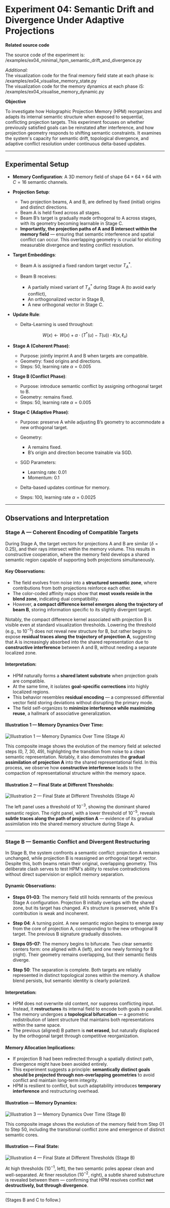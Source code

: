 # Experiment 04: Semantic Drift and Divergence Under Adaptive Projections

**Related source code**  

The source code of the experiment is: /examples/ex04_minimal_hpm_semantic_drift_and_divergence.py  

*Additional:*  
The visualization code for the final memory field state at each phase is: /examples/ex04_visualise_memory_state.py  
The visualization code for the memory dynamics at each phase iS: /examples/ex04_visualise_memory_dynamic.py  

**Objective**

To investigate how Holographic Projection Memory (HPM) reorganizes and adapts its internal semantic structure when exposed to sequential, conflicting projection targets. This experiment focuses on whether previously satisfied goals can be reinstated after interference, and how projection geometry responds to shifting semantic constraints. It examines the system's capacity for semantic drift, topological divergence, and adaptive conflict resolution under continuous delta-based updates.

---

## Experimental Setup

* **Memory Configuration**: A 3D memory field of shape $64 \times 64 \times 64$ with $C = 16$ semantic channels.

* **Projection Setup**:

  * Two projection beams, A and B, are defined by fixed (initial) origins and distinct directions.
  * Beam A is held fixed across all stages.
  * Beam B’s target is gradually made orthogonal to A across stages, with its geometry becoming learnable in Stage C.
  * **Importantly, the projection paths of A and B intersect within the memory field** — ensuring that semantic interference and spatial conflict can occur. This overlapping geometry is crucial for eliciting measurable divergence and testing conflict resolution.

* **Target Embeddings**:

  * Beam A is assigned a fixed random target vector $T^*_A$.
  * Beam B receives:

    * A partially mixed variant of $T^*_A$ during Stage A (to avoid early conflict),
    * An orthogonalized vector in Stage B,
    * A new orthogonal vector in Stage C.

* **Update Rule**:

  * Delta-Learning is used throughout:  

$$
W(x) \leftarrow W(x) + \alpha \cdot (T^*(u) - T(u)) \cdot K(x, \ell_u)
$$

* **Stage A (Coherent Phase)**:

  * Purpose: jointly imprint A and B when targets are compatible.
  * Geometry: fixed origins and directions.
  * Steps: 50, learning rate $\alpha = 0.005$

* **Stage B (Conflict Phase)**:

  * Purpose: introduce semantic conflict by assigning orthogonal target to B.
  * Geometry: remains fixed.
  * Steps: 50, learning rate $\alpha = 0.005$

* **Stage C (Adaptive Phase)**:

  * Purpose: preserve A while adjusting B’s geometry to accommodate a new orthogonal target.
  * Geometry:

    * A remains fixed.
    * B’s origin and direction become trainable via SGD.
  * SGD Parameters:

    * Learning rate: 0.01
    * Momentum: 0.1
  * Delta-based updates continue for memory.
  * Steps: 100, learning rate $\alpha = 0.0025$

---

## Observations and Interpretation

### Stage A — Coherent Encoding of Compatible Targets

During Stage A, the target vectors for projections A and B are similar ($\delta = 0.25$), and their rays intersect within the memory volume. This results in constructive cooperation, where the memory field develops a shared semantic region capable of supporting both projections simultaneously.

#### Key Observations:

* The field evolves from noise into a **structured semantic zone**, where contributions from both projections reinforce each other.
* The color-coded affinity maps show that **most voxels reside in the blend zone**, indicating dual compatibility.
* However, **a compact difference kernel emerges along the trajectory of beam B**, storing information specific to its slightly divergent target.

Notably, the compact difference kernel associated with projection B is visible even at standard visualization thresholds. Lowering the threshold (e.g., to $10^{-5}$) does not reveal new structure for B, but rather begins to expose **residual traces along the trajectory of projection A**, suggesting that A is increasingly absorbed into the shared representation due to **constructive interference** between A and B, without needing a separate localized zone.

#### Interpretation:

* HPM naturally forms a **shared latent substrate** when projection goals are compatible.
* At the same time, it isolates **goal-specific corrections** into highly localized regions.
* This behavior resembles **residual encoding** — a compressed differential vector field storing deviations without disrupting the primary mode.
* The field self-organizes to **minimize interference while maximizing reuse**, a hallmark of associative generalization.

#### Illustration 1 — Memory Dynamics Over Time:

![Illustration 1 — Memory Dynamics Over Time (Stage A)](files/ex04_stage_a_memory_dynamics.png)

This composite image shows the evolution of the memory field at selected steps (0, 7, 30, 49), highlighting the transition from noise to a clean semantic representation. Notably, it also demonstrates the **gradual assimilation of projection A** into the shared representational field. In this process, we observe how **constructive interference** leads to the compaction of representational structure within the memory space.

#### Illustration 2 — Final State at Different Thresholds:

![Illustration 2 — Final State at Different Thresholds (Stage A)](files/ex04_stage_a_memory_final_state.png)

The left panel uses a threshold of $10^{-3}$, showing the dominant shared semantic region. The right panel, with a lower threshold of $10^{-5}$, reveals **subtle traces along the path of projection A** — evidence of its gradual assimilation into the shared memory structure during Stage A.

---

### Stage B — Semantic Conflict and Divergent Restructuring

In Stage B, the system confronts a semantic conflict: projection A remains unchanged, while projection B is reassigned an orthogonal target vector. Despite this, both beams retain their original, overlapping geometry. This deliberate clash serves to test HPM's ability to resolve contradictions without direct supervision or explicit memory separation.

#### Dynamic Observations:

* **Steps 01–03**: The memory field still holds remnants of the previous Stage A configuration. Projection B initially overlaps with the shared zone, but its target has changed. A's structure is preserved, while B's contribution is weak and incoherent.

* **Step 04**: A turning point. A new semantic region begins to emerge away from the core of projection A, corresponding to the new orthogonal B target. The previous B signature gradually dissolves.

* **Steps 05–07**: The memory begins to bifurcate. Two clear semantic centers form: one aligned with A (left), and one newly forming for B (right). Their geometry remains overlapping, but their semantic fields diverge.

* **Step 50**: The separation is complete. Both targets are reliably represented in distinct topological zones within the memory. A shallow blend persists, but semantic identity is clearly polarized.

#### Interpretation:

* HPM does not overwrite old content, nor suppress conflicting input. Instead, it **restructures** its internal field to encode both goals in parallel.
* The memory undergoes a **topological bifurcation** — a geometric redistribution of latent structure that maintains both representations within the same space.
* The previous (aligned) B pattern is **not erased**, but naturally displaced by the orthogonal target through competitive reorganization.

#### Memory Allocation Implications:

* If projection B had been redirected through a spatially distinct path, divergence might have been avoided entirely.
* This experiment suggests a principle: **semantically distinct goals should be projected through non-overlapping geometries** to avoid conflict and maintain long-term integrity.
* HPM is resilient to conflict, but such adaptability introduces **temporary interference** and restructuring overhead.

#### Illustration — Memory Dynamics:

![Illustration 3 — Memory Dynamics Over Time (Stage B)](files/ex04_stage_b_memory_dynamics.png)

This composite image shows the evolution of the memory field from Step 01 to Step 50, including the transitional conflict zone and emergence of distinct semantic cores.

#### Illustration — Final State:

![Illustration 4 — Final State at Different Thresholds (Stage B)](files/ex04_stage_b_memory_final_state.png)

At high thresholds ($10^{-1}$, left), the two semantic poles appear clean and well-separated. At finer resolution ($10^{-2}$, right), a subtle shared substructure is revealed between them — confirming that HPM resolves conflict **not destructively, but through divergence**.

---

(Stages B and C to follow.)
